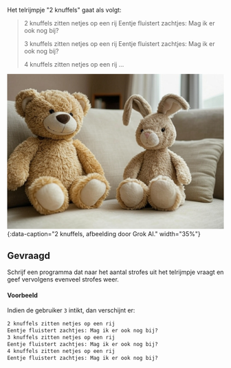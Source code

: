 Het telrijmpje "2 knuffels" gaat als volgt:

> 2 knuffels zitten netjes op een rij
  Eentje fluistert zachtjes: Mag ik er ook nog bij?
>
> 3 knuffels zitten netjes op een rij
  Eentje fluistert zachtjes: Mag ik er ook nog bij?
>
> 4 knuffels zitten netjes op een rij
  ...

![2 knuffels, afbeelding door Grok AI.](media/grok.jpg "2 knuffels, afbeelding door Grok AI."){:data-caption="2 knuffels, afbeelding door Grok AI." width="35%"}

## Gevraagd
Schrijf een programma dat naar het aantal strofes uit het telrijmpje vraagt en geef vervolgens evenveel strofes weer.

#### Voorbeeld

Indien de gebruiker `3` intikt, dan verschijnt er:

```
2 knuffels zitten netjes op een rij
Eentje fluistert zachtjes: Mag ik er ook nog bij?
3 knuffels zitten netjes op een rij
Eentje fluistert zachtjes: Mag ik er ook nog bij?
4 knuffels zitten netjes op een rij
Eentje fluistert zachtjes: Mag ik er ook nog bij?
```

